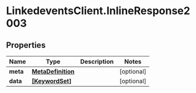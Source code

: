 # LinkedeventsClient.InlineResponse2003

## Properties
Name | Type | Description | Notes
------------ | ------------- | ------------- | -------------
**meta** | [**MetaDefinition**](MetaDefinition.md) |  | [optional] 
**data** | [**[KeywordSet]**](KeywordSet.md) |  | [optional] 


